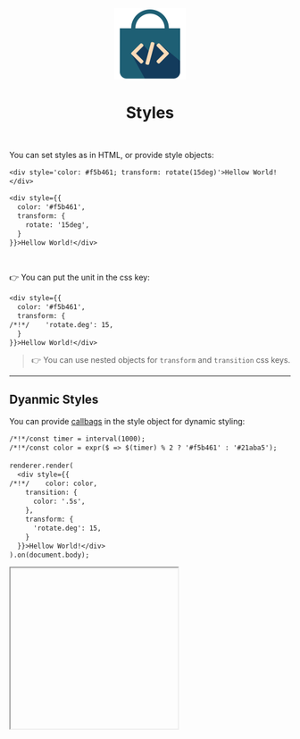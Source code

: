 <div align="center">
  <img src="/docs/assets/callbag-jsx.svg" width="128px"/>
  <h1>Styles</h1>
</div>

<br>

You can set styles as in HTML, or provide style objects:

```tsx
<div style='color: #f5b461; transform: rotate(15deg)'>Hellow World!</div>
```
```tsx
<div style={{
  color: '#f5b461',
  transform: {
    rotate: '15deg',
  }
}}>Hellow World!</div>
```

<br>

👉 You can put the unit in the css key:

```tsx
<div style={{
  color: '#f5b461',
  transform: {
/*!*/    'rotate.deg': 15,
  }
}}>Hellow World!</div>
```

> 👉 You can use nested objects for `transform` and `transition` css keys.

---

## Dyanmic Styles

You can provide [callbags](/reactivity/callbags) in the style object for dynamic styling:

```tsx
/*!*/const timer = interval(1000);
/*!*/const color = expr($ => $(timer) % 2 ? '#f5b461' : '#21aba5');

renderer.render(
  <div style={{
/*!*/    color: color,
    transition: {
      color: '.5s',
    },
    transform: {
      'rotate.deg': 15,
    }
  }}>Hellow World!</div>
).on(document.body);
```

<iframe deferred-src="https://callbag-jsx-demo-styles.stackblitz.io" height="288"/>

> :Buttons
> > :Button label=Playground, url=https://stackblitz.com/edit/callbag-jsx-demo-styles

---

## Dynamic Transform / Transition

If you want to pass nested objects for `transform`/`transition` with callbags as values,
use `expr()` to create a callbag returning the transform/transition object:

```tsx
const timer = interval(1000);

renderer.render(
  <div style={{
    color: '#f5b461',
    transition: 'transform .9s',
/*!*/    transform: expr($ => ({
/*!*/      'rotate.deg': $(timer) * 45
/*!*/    }))
  }}>Hellow World!</div>
).on(document.body);
```

<iframe deferred-src="https://callbag-jsx-demo-styles1.stackblitz.io" height="288"/>

> :Buttons
> > :Button label=Playground, url=https://stackblitz.com/edit/callbag-jsx-demo-styles1

<br><br>

> :ToCPrevNext

<br><br>

<div align="center">
  <img src="/docs/assets/callbag.svg" width="256px"/>
</div>